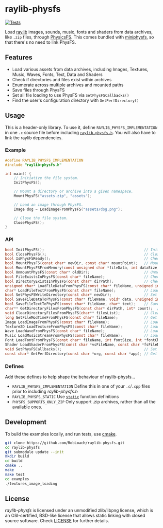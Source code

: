 # raylib-physfs

[![Tests](https://github.com/RobLoach/raylib-physfs/actions/workflows/Tests.yml/badge.svg)](https://github.com/RobLoach/raylib-physfs/actions/workflows/Tests.yml)

Load [raylib](https://www.raylib.com/) images, sounds, music, fonts and shaders from data archives, like `.zip` files, through [PhysicsFS](https://icculus.org/physfs/). This comes bundled with [miniphysfs](https://github.com/edubart/miniphysfs), so that there's no need to link PhysFS.

## Features

- Load various assets from data archives, including Images, Textures, Music, Waves, Fonts, Text, Data and Shaders
- Check if directories and files exist within archives
- Enumerate across multiple archives and mounted paths
- Save files through PhysFS
- Set all file loading to use PhysFS via `SetPhysFSCallbacks()`
- Find the user's configuration directory with `GetPerfDirectory()`

## Usage

This is a header-only library. To use it, define `RAYLIB_PHYSFS_IMPLEMENTATION` in one `.c` source file before including [`raylib-physfs.h`](include/raylib-physfs.h). You will also have to link the raylib dependencies.

### Example

``` c
#define RAYLIB_PHYSFS_IMPLEMENTATION
#include "raylib-physfs.h"

int main() {
    // Initiatize the file system.
    InitPhysFS();

    // Mount a directory or archive into a given namespace.
    MountPhysFS("assets.zip", "assets");

    // Load an image through PhysFS.
    Image dog = LoadImageFromPhysFS("assets/dog.png");

    // Close the file system.
    ClosePhysFS();
}
```

### API

``` c
bool InitPhysFS();                                              // Initialize the PhysFS file system
bool ClosePhysFS();                                             // Close the PhysFS file system
bool IsPhysFSReady();                                           // Check if PhysFS has been initialized successfully
bool MountPhysFS(const char* newDir, const char* mountPoint);   // Mount the given directory or archive as a mount point
bool MountPhysFSFromMemory(const unsigned char *fileData, int dataSize, const char* newDir, const char* mountPoint);  // Mount the given file data as a mount point
bool UnmountPhysFS(const char* oldDir);                         // Unmounts the given directory
bool FileExistsInPhysFS(const char* fileName);                  // Check if the given file exists in PhysFS
bool DirectoryExistsInPhysFS(const char* dirPath);              // Check if the given directory exists in PhysFS
unsigned char* LoadFileDataFromPhysFS(const char* fileName, unsigned int* bytesRead);  // Load a data buffer from PhysFS (memory should be freed)
char* LoadFileTextFromPhysFS(const char* fileName);             // Load text from a file (memory should be freed)
bool SetPhysFSWriteDirectory(const char* newDir);               // Set the base directory where PhysFS should write files to (defaults to the current working directory)
bool SaveFileDataToPhysFS(const char* fileName, void* data, unsigned int bytesToWrite);  // Save the given file data in PhysFS
bool SaveFileTextToPhysFS(const char* fileName, char* text);    // Save the given file text in PhysFS
char** GetDirectoryFilesFromPhysFS(const char* dirPath, int* count);  // Get filenames in a directory path (memory should be freed)
void ClearDirectoryFilesFromPhysFS(char** filesList);           // Clear directory files paths buffers (free memory)
long GetFileModTimeFromPhysFS(const char* fileName);            // Get file modification time (last write time) from PhysFS
Image LoadImageFromPhysFS(const char* fileName);                // Load an image from PhysFS
Texture2D LoadTextureFromPhysFS(const char* fileName);          // Load a texture from PhysFS
Wave LoadWaveFromPhysFS(const char* fileName);                  // Load wave data from PhysFS
Music LoadMusicStreamFromPhysFS(const char* fileName);          // Load music data from PhysFS
Font LoadFontFromPhysFS(const char* fileName, int fontSize, int *fontChars, int charsCount);  // Load a font from PhysFS
Shader LoadShaderFromPhysFS(const char *vsFileName, const char *fsFileName);  // Load shader from PhysFS
void SetPhysFSCallbacks();                                      // Set the raylib file loader/saver callbacks to use PhysFS
const char* GetPerfDirectory(const char *org, const char *app); // Get the user's current config directory for the application.
```

### Defines

Add these defines to help shape the behaviour of raylib-physfs...

- `RAYLIB_PHYSFS_IMPLEMENTATION` Define this in one of your `.c`/`.cpp` files prior to including *raylib-physfs.h*
- `RAYLIB_PHYSFS_STATIC` Use [`static`](https://en.wikipedia.org/wiki/Static_(keyword)) function definitions
- `PHYSFS_SUPPORTS_ONLY_ZIP` Only support .zip archives, rather than all the available ones.

## Development

To build the examples locally, and run tests, use [cmake](https://cmake.org/).

``` bash
git clone https://github.com/RobLoach/raylib-physfs.git
cd raylib-physfs
git submodule update --init
mkdir build
cd build
cmake ..
make
make test
cd examples
./textures_image_loading
```

## License

*raylib-physfs* is licensed under an unmodified zlib/libpng license, which is an OSI-certified, BSD-like license that allows static linking with closed source software. Check [LICENSE](LICENSE) for further details.
